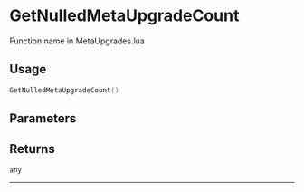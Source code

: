 # GetNulledMetaUpgradeCount
Function name in MetaUpgrades.lua
## Usage
```lua
GetNulledMetaUpgradeCount()
```
## Parameters

## Returns
`any`

---